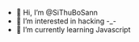 - 👋 Hi, I’m @SiThuBoSann
- 👀 I’m interested in hacking -_-
- 🌱 I’m currently learning Javascript 


<!---
SiThuBoSann/SiThuBoSann is a ✨ special ✨ repository because its `README.md` (this file) appears on your GitHub profile.
You can click the Preview link to take a look at your changes.
--->
